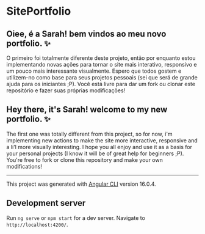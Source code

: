 # SitePortfolio

<h2>Oiee, é a Sarah! bem vindos ao meu novo portfolio. ✨</h2>
<p> O primeiro foi totalmente diferente deste projeto, então por enquanto estou implementando novas ações para tornar o site mais interativo, responsivo e um pouco mais interessante visualmente. Espero que todos gostem e utilizem-no como base para seus projetos pessoais (sei que será de grande ajuda para os iniciantes ;P). Você está livre para dar um fork ou clonar este repositório e fazer suas próprias modificações!</p>

<h2>Hey there, it's Sarah! welcome to my new portfolio. ✨</h2>
<p> The first one was totally different from this project, so for now, i'm implementing new actions to make the site more interactive, responsive and a li'l more visually interesting. I hope you all enjoy and use it as a basis for your personal projects (I know it will be of great help for beginners ;P). You're free to fork or clone this repository and make your own modifications!</p>

<hr>

This project was generated with [Angular CLI](https://github.com/angular/angular-cli) version 16.0.4.

## Development server

Run `ng serve` or `npm start` for a dev server. Navigate to `http://localhost:4200/`.
